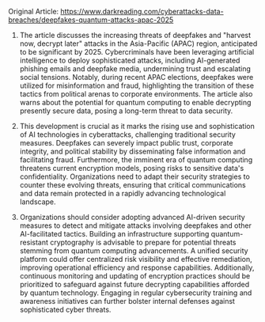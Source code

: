 Original Article: https://www.darkreading.com/cyberattacks-data-breaches/deepfakes-quantum-attacks-apac-2025

1) The article discusses the increasing threats of deepfakes and "harvest now, decrypt later" attacks in the Asia-Pacific (APAC) region, anticipated to be significant by 2025. Cybercriminals have been leveraging artificial intelligence to deploy sophisticated attacks, including AI-generated phishing emails and deepfake media, undermining trust and escalating social tensions. Notably, during recent APAC elections, deepfakes were utilized for misinformation and fraud, highlighting the transition of these tactics from political arenas to corporate environments. The article also warns about the potential for quantum computing to enable decrypting presently secure data, posing a long-term threat to data security.

2) This development is crucial as it marks the rising use and sophistication of AI technologies in cyberattacks, challenging traditional security measures. Deepfakes can severely impact public trust, corporate integrity, and political stability by disseminating false information and facilitating fraud. Furthermore, the imminent era of quantum computing threatens current encryption models, posing risks to sensitive data's confidentiality. Organizations need to adapt their security strategies to counter these evolving threats, ensuring that critical communications and data remain protected in a rapidly advancing technological landscape.

3) Organizations should consider adopting advanced AI-driven security measures to detect and mitigate attacks involving deepfakes and other AI-facilitated tactics. Building an infrastructure supporting quantum-resistant cryptography is advisable to prepare for potential threats stemming from quantum computing advancements. A unified security platform could offer centralized risk visibility and effective remediation, improving operational efficiency and response capabilities. Additionally, continuous monitoring and updating of encryption practices should be prioritized to safeguard against future decrypting capabilities afforded by quantum technology. Engaging in regular cybersecurity training and awareness initiatives can further bolster internal defenses against sophisticated cyber threats.